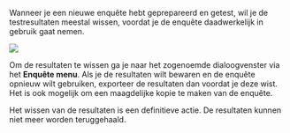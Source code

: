 Wanneer je een nieuwe enquête hebt geprepareerd en getest, wil je de
testresultaten meestal wissen, voordat je de enquête daadwerkelijk in
gebruik gaat nemen.

![](resetsurveyresults.png)

Om de resultaten te wissen ga je naar het zogenoemde dialoogvenster via
het **Enquête menu**. Als je de resultaten wilt bewaren en de enquête
opnieuw wilt gebruiken, exporteer de resultaten dan voordat je deze
wist. Het is ook mogelijk om een maagdelijke kopie te maken van de
enquête.

Het wissen van de resultaten is een definitieve actie. De resultaten
kunnen niet meer worden teruggehaald.
